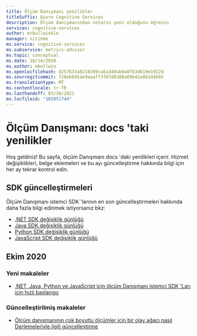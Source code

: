 ```yaml
---
title: Ölçüm Danışmanı yenilikler
titleSuffix: Azure Cognitive Services
description: Ölçüm danışmanından nelerin yeni olduğunu öğrenin
services: cognitive-services
author: mrbullwinkle
manager: nitinme
ms.service: cognitive-services
ms.subservice: metrics-advisor
ms.topic: conceptual
ms.date: 10/14/2020
ms.author: mbullwin
ms.openlocfilehash: d257633a8218399cab1d40ab8e8fb3d819e1922d
ms.sourcegitcommit: f28ebb95ae9aaaff3f87d8388a09b41e0b3445b5
ms.translationtype: MT
ms.contentlocale: tr-TR
ms.lasthandoff: 03/30/2021
ms.locfileid: "102051744"
---
```

# <a name="metrics-advisor-whats-new-in-the-docs"></a>Ölçüm Danışmanı: docs 'taki yenilikler

Hoş geldiniz! Bu sayfa, ölçüm Danışmanı docs 'daki yenilikleri içerir. Hizmet değişiklikleri, belge eklemeleri ve bu ayı güncelleştirme hakkında bilgi için her ay tekrar kontrol edin.

## <a name="sdk-updates"></a>SDK güncelleştirmeleri

Ölçüm Danışmanı istemci SDK 'larının en son güncelleştirmeleri hakkında daha fazla bilgi edinmek istiyorsanız bkz: 

* [.NET SDK değişiklik günlüğü](https://github.com/Azure/azure-sdk-for-net/blob/master/sdk/metricsadvisor/Azure.AI.MetricsAdvisor/CHANGELOG.md)
* [Java SDK değişiklik günlüğü ](https://github.com/Azure/azure-sdk-for-java/blob/master/sdk/metricsadvisor/azure-ai-metricsadvisor/CHANGELOG.md)
* [Python SDK değişiklik günlüğü](https://github.com/Azure/azure-sdk-for-python/blob/master/sdk/metricsadvisor/azure-ai-metricsadvisor/CHANGELOG.md)
* [JavaScript SDK değişiklik günlüğü](https://github.com/Azure/azure-sdk-for-js/blob/master/sdk/metricsadvisor/ai-metrics-advisor/CHANGELOG.md)

## <a name="october-2020"></a>Ekim 2020

### <a name="new-articles"></a>Yeni makaleler

* [.NET, Java, Python ve JavaScript için ölçüm Danışmanı istemci SDK 'Ları için hızlı başlangıç](quickstarts/rest-api-and-client-library.md)

### <a name="updated-articles"></a>Güncelleştirilmiş makaleler

* [Ölçüm danışmanının çok boyutlu ölçümler için bir olay ağacı nasıl Derlemeleriyle ilgili güncelleştirme](faq.md#how-does-metric-advisor-build-an-incident-tree-for-multi-dimensional-metrics)